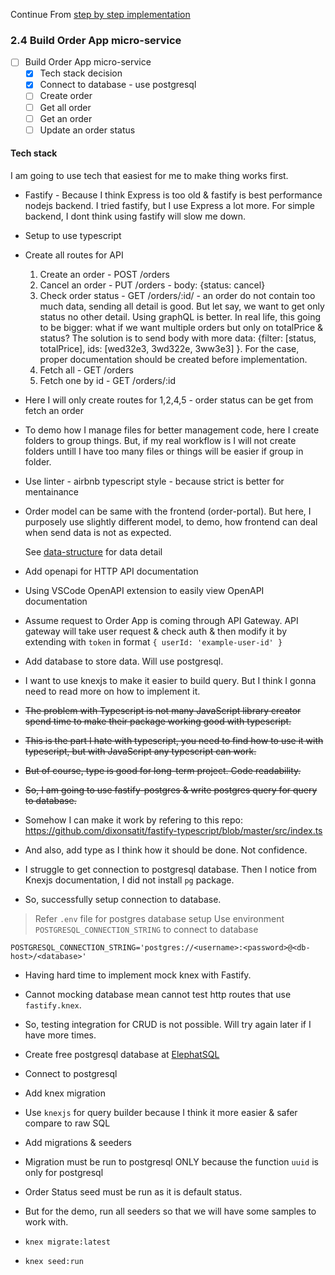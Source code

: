 Continue From [step by step implementation](./step-by-step-implementation)

### 2.4 Build Order App micro-service


- [ ] Build Order App micro-service
  - [x] Tech stack decision
  - [x] Connect to database - use postgresql
  - [ ] Create order
  - [ ] Get all order
  - [ ] Get an order
  - [ ] Update an order status

#### Tech stack

I am going to use tech that easiest for me to make thing works first.

- Fastify - Because I think Express is too old & fastify is best performance nodejs backend. I tried fastify, but I use Express a lot more. For simple backend, I dont think using fastify will slow me down.
- Setup to use typescript

- Create all routes for API
  1. Create an order - POST /orders
  2. Cancel an order - PUT /orders - body: {status: cancel}
  3. Check order status - GET /orders/:id/ - an order do not contain too much data, sending all detail is good.
    But let say, we want to get only status no other detail. Using graphQL is better.
    In real life, this going to be bigger: what if we want multiple orders but only on totalPrice & status?
    The solution is to send body with more data: {filter: [status, totalPrice], ids: [wed32e3, 3wd322e, 3ww3e3] }.
    For the case, proper documentation should be created before implementation.
  4. Fetch all - GET /orders
  5. Fetch one by id - GET /orders/:id
- Here I will only create routes for 1,2,4,5 - order status can be get from fetch an order
- To demo how I manage files for better management code, here I create folders to group things.
  But, if my real workflow is I will not create folders untill I have too many files or things will be easier if group in folder.

- Use linter - airbnb typescript style - because strict is better for mentainance

- Order model can be same with the frontend (order-portal). But here, I purposely use slightly different model,
  to demo, how frontend can deal when send data is not as expected.
  
  See [data-structure](./step-by-step-implementation.md#22-data-structure) for data detail

- Add openapi for HTTP API documentation
- Using VSCode OpenAPI extension to easily view OpenAPI documentation
- Assume request to Order App is coming through API Gateway. API gateway will take user request & check auth & then modify it by extending with `token` in format `{ userId: 'example-user-id' }`

- Add database to store data. Will use postgresql.
- I want to use knexjs to make it easier to build query. But I think I gonna need to read more on how to implement it.
- ~~The problem with Typescript is not many JavaScript library creator spend time to make their package working good with typescript.~~
- ~~This is the part I hate with typescript, you need to find how to use it with typescript, but with JavaScript any typescript can work.~~
- ~~But of course, type is good for long-term project. Code readability.~~
- ~~So, I am going to use fastify-postgres & write postgres query for query to database.~~
- Somehow I can make it work by refering to this repo: https://github.com/dixonsatit/fastify-typescript/blob/master/src/index.ts
- And also, add type as I think how it should be done. Not confidence.
- I struggle to get connection to postgresql database. Then I notice from Knexjs documentation, I did not install `pg` package.
- So, successfully setup connection to database.

> Refer `.env` file for postgres database setup
> Use environment `POSTGRESQL_CONNECTION_STRING` to connect to database

```
POSTGRESQL_CONNECTION_STRING='postgres://<username>:<password>@<db-host>/<database>'
```

- Having hard time to implement mock knex with Fastify.
- Cannot mocking database mean cannot test http routes that use `fastify.knex`.
- So, testing integration for CRUD is not possible. Will try again later if I have more times.

- Create free postgresql database at [ElephatSQL](https://www.elephantsql.com/)
- Connect to postgresql
- Add knex migration
- Use `knexjs` for query builder because I think it more easier & safer compare to raw SQL

- Add migrations & seeders
- Migration must be run to postgresql ONLY because the function `uuid` is only for postgresql
- Order Status seed must be run as it is default status.
- But for the demo, run all seeders so that we will have some samples to work with.
- `knex migrate:latest`
- `knex seed:run`



